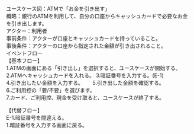 ユースケース図：ATMで「お金を引き出す」  
概略：銀行のATMを利用して、自分の口座からキャッシュカードで必要なお金を引き出します。  
アクター：利用者  
事前条件：アクターが口座とキャッシュカードを持っていること。  
事後条件：アクターの口座から指定された金額が引き出されること。  
イベントフロー  
【基本フロー】  
1.ATMの画面にある「引き出し」を選択すると、ユースケースが開始する。  
2.ATMへキャッシュカードを入れる。
3.暗証番号を入力する。(E-1)  
4.引き出したい金額を入力する。　　
5.引き出した金額を確認する。  
6.ご利用控の「要/不要」を選びます。  
7.カード、ご利用控、現金を受け取ると、ユースケースが終了する。  

【代替フロー】  
E-1.暗証番号を間違える。  
  1.暗証番号を入力する画面に戻る。  
 